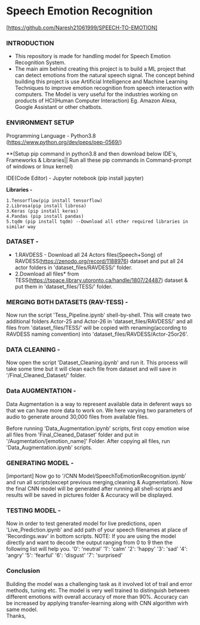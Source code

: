 # Speech Emotion Recognition
[https://github.com/Naresh21061999/SPEECH-TO-EMOTION]

### INTRODUCTION
- This repository is made for handling model for Speech Emotion Recognition System.
- The main aim behind creating this project is to build a ML project that can detect emotions from the natural speech signal. The concept behind building this project is use Artificial Intelligence and Machine Learning Techniques to improve emotion recognition from speech interaction with computers. The Model is very useful for the industries working on products of HCI(Human Computer Interaction) Eg. Amazon Alexa, Google Assistant or other chatbots.

### ENVIRONMENT SETUP

Programming Language - Python3.8 (https://www.python.org/dev/peps/pep-0569/)

**(Setup pip command in python3.8 and then download below IDE's, Frameworks & Libraries|| Run all these pip commands in Command-prompt of windows or linux kernel)

IDE(Code Editor) - Jupyter notebook (pip install jupyter)

**Libraries -**

  	1.Tensorflow(pip install tensorflow)
  	2.Librosa(pip install librosa)
  	3.Keras (pip install keras)
	4.Pandas (pip install pandas)
	5.tqdm (pip install tqdm) --Download all other required libraries in similar way
  
  
### DATASET -
- 1.RAVDESS - Download all 24 Actors files(Speech+Song) of RAVDESS(https://zenodo.org/record/1188976) dataset and put all 24 actor folders in 'dataset_files/RAVDESS/' folder.
- 2.Download all files* from TESS(https://tspace.library.utoronto.ca/handle/1807/24487) dataset & put them in 'dataset_files/TESS/' folder.


### MERGING BOTH DATASETS (RAV-TESS) -
Now run the script 'Tess_Pipeline.ipynb' shell-by-shell.
This will create two additional folders Actor-25 and Actor-26 in 'dataset_files/RAVDESS/' and all files from 'dataset_files/TESS/' will be copied with renaming(according to RAVDESS naming convention) into 'dataset_files/RAVDESS/Actor-25or26'.

### DATA CLEANING - 
Now open the script 'Dataset_Cleaning.ipynb' and run it.
This process will take some time but it will clean each file from dataset and will save in '/Final_Cleaned_Dataset/' folder.

### Data AUGMENTATION - 
Data Augmentation is a way to represent available data in deferent ways so that we can have more data to work on.
We here varying two parameters of audio to generate around 30,000 files from available files.

Before running 'Data_Augmentation.ipynb' scripts, first copy emotion wise all files from 'Final_Cleaned_Dataset' folder and put in '/Augmentation/[emotion_name]' Folder.
After copying all files, run 'Data_Augmentation.ipynb' scripts.

### GENERATING MODEL -

[important] Now go to '/CNN Model/SpeechToEmotionRecognition.ipynb' and run all scripts(except previous merging,cleaning & Augmentation).
Now the final CNN model will be generated after running all shell-scripts and results will be saved in pictures folder & Accuracy will be displayed.


### TESTING MODEL - 
Now in order to test generated model for live predictions, open 'Live_Prediction.ipynb' and add path of your speech filenames at place of 'Recordings.wav' in bottom scripts.
	NOTE: If you are using the model directly and want to decode the output ranging from 0 to 9 then the following list will help you.
	'0': 'neutral'
	'1': 'calm'
	'2': 'happy'
	'3': 'sad'
	'4': 'angry'
	'5': 'fearful'
	'6': 'disgust'
	'7': 'surprised'

### Conclusion
Building the model was a challenging task as it involved lot of trail and error methods, tuning etc. The model is very well trained to distinguish between different emotions with overall accuracy of more than 90%. Accuracy can be increased by applying transfer-learning along with CNN algorithm wirh same model.
<br>
Thanks,

